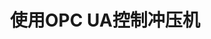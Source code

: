 ---
layout: article
title: 使用OPC UA控制冲压机
description: 
  - 模板展示了如何使用OPC UA在Peakboard和冲压机之间建立通信。
lang: cn
weight: 500
isDraft: false
ref: Control-Punch-OPCA-UA
category:
  - Production
  - Control
  - Process
image: Control-Punch-OPCA-UA.png
image_thumbnail: Control-Punch-OPCA-UA_thumbnail.png
download: Control-Punch-OPCA-UA - CN.pbmx
overview_description:
overview_benefits:
overview_data_sources:
---